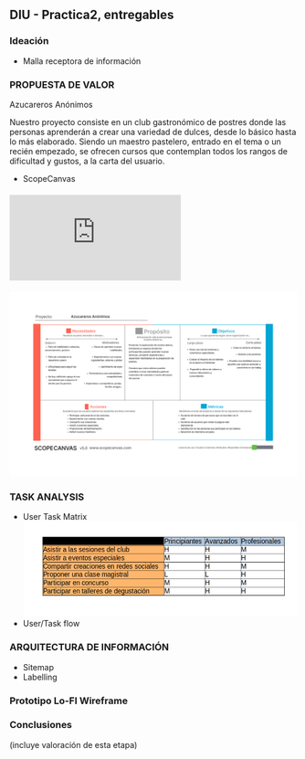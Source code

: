 ## DIU - Practica2, entregables

### Ideación 
* Malla receptora de información 


### PROPUESTA DE VALOR
Azucareros Anónimos

Nuestro proyecto consiste en un club gastronómico de postres donde las personas aprenderán a crear una variedad de dulces, desde lo básico hasta lo más elaborado. Siendo un maestro pastelero, entrado en el tema o un recién empezado, se ofrecen cursos que contemplan todos los rangos de dificultad y gustos, a la carta del usuario.   

* ScopeCanvas

#### ![ScopeCanvas (PDF)](https://github.com/FranRIvas-UGR/DIU/blob/master/P2/ScopeCanvas.pdf)
![ScopeCanvas](https://github.com/FranRIvas-UGR/DIU/blob/master/P2/ScopeCanvas.png)


### TASK ANALYSIS

* User Task Matrix
![User Task Matrix](https://github.com/FranRIvas-UGR/DIU/blob/master/P2/User_Task_Analysis.png)
* User/Task flow


### ARQUITECTURA DE INFORMACIÓN

* Sitemap 
* Labelling 


### Prototipo Lo-FI Wireframe 


### Conclusiones  
(incluye valoración de esta etapa)
